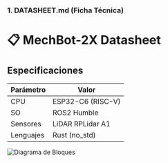 
### 1. **DATASHEET.md** (Ficha Técnica)
# 📋 MechBot-2X Datasheet

## Especificaciones
| Parámetro       | Valor               |
|-----------------|---------------------|
| CPU             | ESP32-C6 (RISC-V)   |
| SO              | ROS2 Humble         |
| Sensores        | LiDAR RPLidar A1    |
| Lenguajes       | Rust (no_std)       |

![Diagrama de Bloques](./schematics/block-diagram.png)
